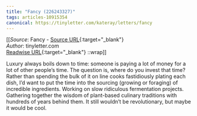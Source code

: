 ```yaml
---
title: "Fancy (226243327)"
tags: articles-10915354
canonical: https://tinyletter.com/kateray/letters/fancy
---
```


[[_Source_: Fancy - [Source URL](https://tinyletter.com/kateray/letters/fancy){:target="_blank"}<br>
_Author_: tinyletter.com<br>
[Readwise URL](https://readwise.io/open/226243327){:target="_blank"}
::wrap]]

Luxury always boils down to time: someone is paying a lot of money for a lot of other people’s time. The question is, where do you invest that time? Rather than spending the bulk of it on line cooks fastidiously plating each dish, I’d want to put the time into the sourcing (growing or foraging) of incredible ingredients. Working on slow ridiculous fermentation projects. Gathering together the wisdom of plant-based culinary traditions with hundreds of years behind them. It still wouldn’t be revolutionary, but maybe it would be cool.

